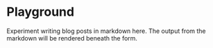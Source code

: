 # Playground

Experiment writing blog posts in markdown here. The output from the markdown will be rendered beneath the form.
